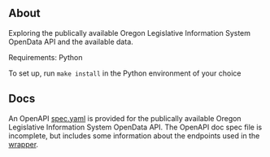 ## About
Exploring the publically available Oregon Legislative Information System OpenData API and the available data.

Requirements: Python

To set up, run `make install` in the Python environment of your choice

## Docs
An OpenAPI [spec.yaml](./wrapper/docs/spec.yaml) is provided for the publically available Oregon Legislative Information System OpenData API. The OpenAPI doc spec file is incomplete, but includes some information about the endpoints used in the [wrapper](./wrapper).

